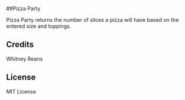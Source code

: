 ##Pizza Party

Pizza Party returns the number of slices a pizza will have based on the entered size and toppings.

## Credits

Whitney Reans

## License

MIT License
